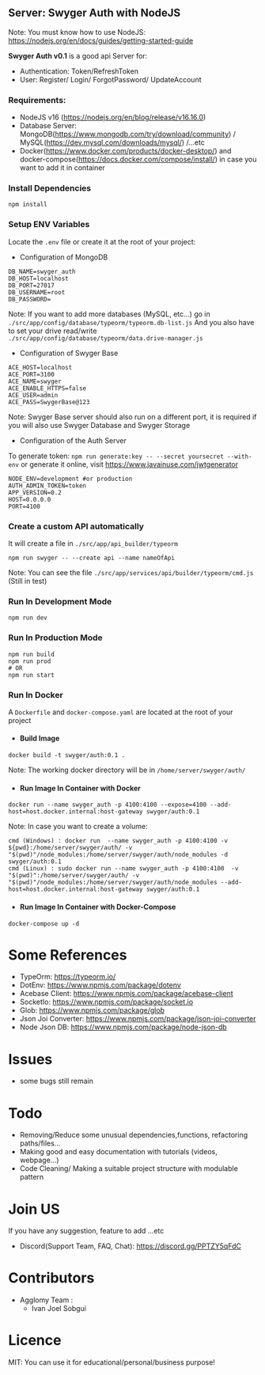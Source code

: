 ## Server: Swyger Auth with NodeJS


Note: You must know how to use NodeJS: https://nodejs.org/en/docs/guides/getting-started-guide

**Swyger Auth v0.1** is a good api Server for:
- Authentication: Token/RefreshToken
- User: Register/ Login/ ForgotPassword/ UpdateAccount

### Requirements:
- NodeJS v16 (https://nodejs.org/en/blog/release/v16.16.0)
- Database Server: MongoDB(https://www.mongodb.com/try/download/community) / MySQL(https://dev.mysql.com/downloads/mysql/) /...etc
- Docker(https://www.docker.com/products/docker-desktop/) and docker-compose(https://docs.docker.com/compose/install/) in case you want to add it in container

### Install Dependencies
```
npm install
```
### Setup ENV Variables
Locate the ``.env`` file or create it at the root of your project:

- Configuration of MongoDB
```
DB_NAME=swyger_auth
DB_HOST=localhost
DB_PORT=27017
DB_USERNAME=root
DB_PASSWORD=
```
Note: If you want to add more databases (MySQL, etc...) go in ``./src/app/config/database/typeorm/typeorm.db-list.js``
And you also have to set your drive read/write ``./src/app/config/database/typeorm/data.drive-manager.js``
- Configuration of Swyger Base
```
ACE_HOST=localhost
ACE_PORT=3100
ACE_NAME=swyger
ACE_ENABLE_HTTPS=false
ACE_USER=admin
ACE_PASS=SwygerBase@123
```
Note: Swyger Base server should also run on a different port, it is required if you will also use Swyger Database and Swyger Storage
- Configuration of the Auth Server

To generate token: ``npm run generate:key -- --secret yoursecret --with-env`` or generate it online, visit https://www.javainuse.com/jwtgenerator

```
NODE_ENV=development #or production
AUTH_ADMIN_TOKEN=token 
APP_VERSION=0.2
HOST=0.0.0.0
PORT=4100
```

### Create a custom API automatically
It will create a file in ``./src/app/api_builder/typeorm``
```
npm run swyger -- --create api --name nameOfApi
```
Note: You can see the file ``./src/app/services/api/builder/typeorm/cmd.js`` (Still in test)

### Run In Development Mode
```
npm run dev
```

### Run In Production Mode
```
npm run build
npm run prod
# OR
npm run start
```
### Run In Docker

A ``Dockerfile`` and ``docker-compose.yaml`` are located at the root of your project
- #### Build Image
```
docker build -t swyger/auth:0.1 .
```
Note: The working docker directory will be in ``/home/server/swyger/auth/``
- #### Run Image In Container with Docker
```
docker run --name swyger_auth -p 4100:4100 --expose=4100 --add-host=host.docker.internal:host-gateway swyger/auth:0.1
```
Note: In case you want to create a volume:
```
cmd (Windows) : docker run  --name swyger_auth -p 4100:4100 -v ${pwd}:/home/server/swyger/auth/ -v "$(pwd)"/node_modules:/home/server/swyger/auth/node_modules -d swyger/auth:0.1
cmd (Linux) : sudo docker run --name swyger_auth -p 4100:4100  -v "$(pwd)":/home/server/swyger/auth/ -v "$(pwd)"/node_modules:/home/server/swyger/auth/node_modules --add-host=host.docker.internal:host-gateway swyger/auth:0.1
```
- #### Run Image In Container with Docker-Compose
```
docker-compose up -d
```

# Some References
- TypeOrm: https://typeorm.io/
- DotEnv: https://www.npmjs.com/package/dotenv
- Acebase Client: https://www.npmjs.com/package/acebase-client
- SocketIo: https://www.npmjs.com/package/socket.io
- Glob: https://www.npmjs.com/package/glob
- Json Joi Converter: https://www.npmjs.com/package/json-joi-converter
- Node Json DB: https://www.npmjs.com/package/node-json-db

# Issues
- some bugs still remain
# Todo
- Removing/Reduce some unusual dependencies,functions, refactoring paths/files...
- Making good and easy documentation with tutorials (videos, webpage...)
- Code Cleaning/ Making a suitable project structure with modulable pattern

# Join US
If you have any suggestion, feature to add ...etc
- Discord(Support Team, FAQ, Chat): https://discord.gg/PPTZY5qFdC

# Contributors
- Agglomy Team :
    - Ivan Joel Sobgui
# Licence

MIT: You can use it for educational/personal/business purpose!



